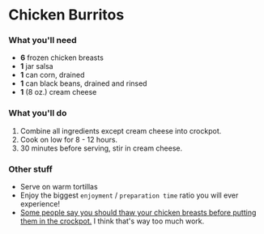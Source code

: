 Chicken Burritos
=============

### What you'll need

- **6** frozen chicken breasts
- **1** jar salsa
- **1** can corn, drained
- **1** can black beans, drained and rinsed
- **1** (8 oz.) cream cheese

### What you'll do

1. Combine all ingredients except cream cheese into crockpot.
1. Cook on low for 8 - 12 hours.
1. 30 minutes before serving, stir in cream cheese.

### Other stuff

- Serve on warm tortillas
- Enjoy the biggest `enjoyment` / `preparation time` ratio you will ever experience!
- [Some people say you should thaw your chicken breasts before putting them in the crockpot.](http://www.twohealthykitchens.com/2014/02/03/is-it-safe-to-use-frozen-meat-in-your-crock-pot/)  I think that's way too much work.  
